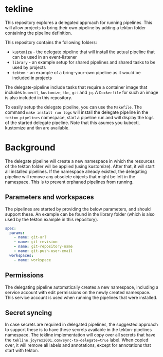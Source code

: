 # tekline

This repository explores a delegated approach for running pipelines. This will allow projects to bring their own pipeline by adding a tekton folder containing the pipeline definition.

This repository contains the following folders:
* `kustomize` - the delegate pipeline that will install the actual pipeline that can be used in an event-listener
* `library` - an example setup for shared pipelines and shared tasks to be used by projects
* `tekton` - an example of a bring-your-own pipeline as it would be included in projects

The delegate-pipeline include tasks that require a container image that includes `kubectl`, `kustomize`, `tkn`, `git` and `jq`. A `Dockerfile` for such an image is also included in this repository.

To easily setup the delegate pipeline, you can use the `Makefile`. The command `make install run logs` will install the delegate pipeline in the `tekton-pipelines` namespace, start a pipeline run and will display the logs of the started delegate pipeline. Note that this asumes you kubectl, kustomize and tkn are available.

# Background

The delegate pipeline will create a new namespace in which the resources of the tekton folder will be applied (using kustomize). After that, it will start all installed pipelines. If the namespace already existed, the delegating pipeline will remove any obsolete objects that might be left in the namespace. This is to prevent orphaned pipelines from running.

## Parameters and workspaces

The pipelines are started by providing the below parameters, and should support these. An example can be found in the library folder (which is also used by the tekton example in this repository).

```yaml
spec:
  params:
    - name: git-url
    - name: git-revision
    - name: git-repository-name
    - name: git-push-user-email
  workspaces:
    - name: workspace
```

## Permissions

The delegating pipeline automatically creates a new namespace, including a service account with edit permissions on the newly created namespace. This service account is used when running the pipelines that were installed.

## Secret syncing

In case secrets are required in delegated pipelines, the suggested approach to support these is to have these secrets available in the tekton-pipelines namespace. The tekline implementation will copy over all secrets that have the `tekline.joyrex2001.com/sync-to-delegate=true` label. When copied over, it will remove all labels and annotations, except for annotations that start with tekton.
